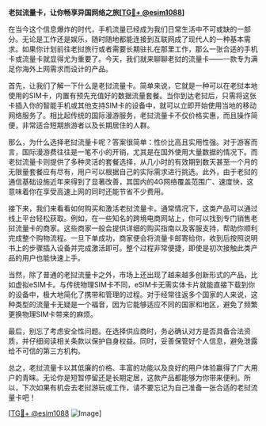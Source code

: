 **老挝流量卡，让你畅享异国网络之旅[[TG💪+ @esim1088](https://t.me/s/esim1088)]**

在当今这个信息爆炸的时代，手机流量已经成为我们日常生活中不可或缺的一部分。无论是工作还是娱乐，随时随地都能连接到互联网成了现代人的一种基本需求。如果你计划前往老挝旅行或者需要长期驻扎在那里工作，那么一张合适的手机卡或流量卡就显得尤为重要了。今天，我们就来聊聊老挝的流量卡——一款专为满足你海外上网需求而设计的产品。

首先，让我们了解一下什么是老挝流量卡。简单来说，它就是一种可以在老挝本地使用的SIM卡，内置有预先充值好的数据流量套餐。当你到达老挝后，只需将这张卡插入你的智能手机或其他支持SIM卡的设备中，就可以立即开始使用当地的移动网络服务了。相比起传统的国际漫游服务，老挝流量卡不仅价格实惠，而且操作简便，非常适合短期旅游者以及长期居住的人群。

那么，为什么选择老挝流量卡呢？答案很简单：性价比高且实用性强。对于游客而言，国际漫游费往往是一笔不小的开销，尤其是在国外使用大量数据的情况下。而老挝流量卡则提供了多种灵活的套餐选择，从几小时的有效期到数天甚至一个月的无限量套餐应有尽有，用户可以根据自己的实际需求进行挑选。此外，由于老挝的通信基础设施近年来得到了显著改善，其国内的4G网络覆盖范围广、速度快，这意味着你在享受高速上网的同时还能节省不少费用。

接下来，我们来看看如何购买和激活老挝流量卡。通常情况下，这类产品可以通过线上平台轻松获取。例如，在一些知名的跨境电商网站上，你可以找到专门销售老挝流量卡的商家。这些商家一般会提供详细的购买指南以及客服支持，帮助你顺利完成整个购物流程。一旦下单成功，商家便会将流量卡邮寄给你，收到后按照说明书上的步骤插入设备并完成激活即可。整个过程非常便捷，即使是初次接触此类产品的用户也能快速上手。

当然，除了普通的老挝流量卡之外，市场上还出现了越来越多创新形式的产品，比如虚拟eSIM卡。与传统物理SIM卡不同，eSIM卡无需实体卡片就能直接下载到你的设备中，极大地简化了携带和管理的过程。对于经常往返多个国家的人来说，这种类型的流量卡无疑是一个福音，因为它能够适应不同的国家和地区，避免了频繁更换物理SIM卡带来的麻烦。

最后，别忘了考虑安全性问题。在选择供应商时，务必确认对方是否具备合法资质，并仔细阅读相关条款以保护自身权益。同时，妥善保管好个人信息，避免泄露给不可信的第三方机构。

总之，老挝流量卡以其低廉的价格、丰富的功能以及良好的用户体验赢得了广大用户的青睐。无论你是短暂停留还是长期定居，这款产品都能够为你带来便利。所以，下次如果有机会去老挝游玩或工作，请不要忘记为自己准备一张合适的老挝流量卡吧！

[[TG💪+ @esim1088](https://t.me/s/esim1088) ![Image](https://i.postimg.cc/4NQfJmqS/Snipaste-2025-05-13-00-14-12.png)]